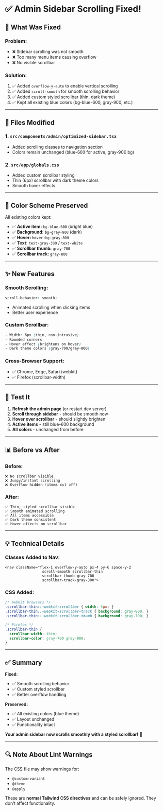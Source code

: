 # ✅ Admin Sidebar Scrolling Fixed!

## 🔧 **What Was Fixed**

### **Problem:**
- ❌ Sidebar scrolling was not smooth
- ❌ Too many menu items causing overflow
- ❌ No visible scrollbar

### **Solution:**
1. ✅ Added `overflow-y-auto` to enable vertical scrolling
2. ✅ Added `scroll-smooth` for smooth scrolling behavior
3. ✅ Added custom styled scrollbar (thin, dark theme)
4. ✅ Kept all existing blue colors (bg-blue-600, gray-900, etc.)

---

## 📁 **Files Modified**

### **1. `src/components/admin/optimized-sidebar.tsx`**
- Added scrolling classes to navigation section
- Colors remain unchanged (blue-600 for active, gray-900 bg)

### **2. `src/app/globals.css`**
- Added custom scrollbar styling
- Thin (6px) scrollbar with dark theme colors
- Smooth hover effects

---

## 🎨 **Color Scheme Preserved**

All existing colors kept:
- ✅ **Active item:** `bg-blue-600` (bright blue)
- ✅ **Background:** `bg-gray-900` (dark)
- ✅ **Hover:** `hover:bg-gray-800`
- ✅ **Text:** `text-gray-300` / `text-white`
- ✅ **Scrollbar thumb:** `gray-700`
- ✅ **Scrollbar track:** `gray-800`

---

## ✨ **New Features**

### **Smooth Scrolling:**
```css
scroll-behavior: smooth;
```
- Animated scrolling when clicking items
- Better user experience

### **Custom Scrollbar:**
```css
- Width: 6px (thin, non-intrusive)
- Rounded corners
- Hover effect (brightens on hover)
- Dark theme colors (gray-700/gray-800)
```

### **Cross-Browser Support:**
- ✅ Chrome, Edge, Safari (webkit)
- ✅ Firefox (scrollbar-width)

---

## 🧪 **Test It**

1. **Refresh the admin page** (or restart dev server)
2. **Scroll through sidebar** - should be smooth now
3. **Hover over scrollbar** - should slightly brighten
4. **Active items** - still blue-600 background
5. **All colors** - unchanged from before

---

## 📊 **Before vs After**

### **Before:**
```
❌ No scrollbar visible
❌ Jumpy/instant scrolling
❌ Overflow hidden (items cut off)
```

### **After:**
```
✅ Thin, styled scrollbar visible
✅ Smooth animated scrolling
✅ All items accessible
✅ Dark theme consistent
✅ Hover effects on scrollbar
```

---

## 💡 **Technical Details**

### **Classes Added to Nav:**
```tsx
<nav className="flex-1 overflow-y-auto px-4 py-6 space-y-2 
                 scroll-smooth scrollbar-thin 
                 scrollbar-thumb-gray-700 
                 scrollbar-track-gray-800">
```

### **CSS Added:**
```css
/* Webkit browsers */
.scrollbar-thin::-webkit-scrollbar { width: 6px; }
.scrollbar-thin::-webkit-scrollbar-track { background: gray-800; }
.scrollbar-thin::-webkit-scrollbar-thumb { background: gray-700; }

/* Firefox */
.scrollbar-thin { 
  scrollbar-width: thin;
  scrollbar-color: gray-700 gray-800; 
}
```

---

## ✅ **Summary**

**Fixed:**
- ✅ Smooth scrolling behavior
- ✅ Custom styled scrollbar
- ✅ Better overflow handling

**Preserved:**
- ✅ All existing colors (blue theme)
- ✅ Layout unchanged
- ✅ Functionality intact

**Your admin sidebar now scrolls smoothly with a styled scrollbar!** 🎉

---

## 🔍 **Note About Lint Warnings**

The CSS file may show warnings for:
- `@custom-variant`
- `@theme`
- `@apply`

These are **normal Tailwind CSS directives** and can be safely ignored. They don't affect functionality.
